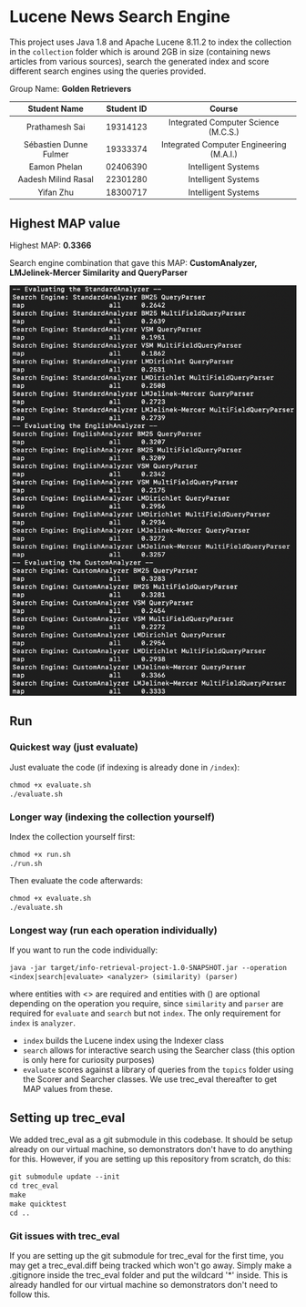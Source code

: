# Lucene News Search Engine

This project uses Java 1.8 and Apache Lucene 8.11.2 to index the collection in the `collection` folder which is around 2GB in size (containing news articles from various sources), search the generated index and score different search engines using the queries provided.


Group Name: **Golden Retrievers**

|      Student Name      | Student ID |                      Course                      |
|:----------------------:|:----------:|:------------------------------------------------:|
|     Prathamesh Sai     |  19314123  |       Integrated Computer Science (M.C.S.)       |
| Sébastien Dunne Fulmer |  19333374  |     Integrated Computer Engineering (M.A.I.)     |
|      Eamon Phelan      |  02406390  |               Intelligent Systems                |
|  Aadesh Milind Rasal   |  22301280  |               Intelligent Systems                |
|       Yifan Zhu        |  18300717  |               Intelligent Systems                |


## Highest MAP value
Highest MAP: **0.3366**

Search engine combination that gave this MAP: **CustomAnalyzer, LMJelinek-Mercer Similarity and QueryParser**

![MAP Values](results/phase-2/phase-2-qrel-map-values.png)


## Run

### Quickest way (just evaluate)
Just evaluate the code (if indexing is already done in `/index`):

```
chmod +x evaluate.sh
./evaluate.sh
```

### Longer way (indexing the collection yourself)
Index the collection yourself first:

```
chmod +x run.sh
./run.sh
```

Then evaluate the code afterwards:

```
chmod +x evaluate.sh
./evaluate.sh
```

### Longest way (run each operation individually)
If you want to run the code individually:

```
java -jar target/info-retrieval-project-1.0-SNAPSHOT.jar --operation <index|search|evaluate> <analyzer> (similarity) (parser)
```

where entities with <> are required and entities with () are optional depending on the operation you require, since `similarity` and `parser` are required for `evaluate` and `search` but not `index`. The only requirement for `index` is `analyzer`.

* `index` builds the Lucene index using the Indexer class
* `search` allows for interactive search using the Searcher class (this option is only here for curiosity purposes)
* `evaluate` scores against a library of queries from the `topics` folder using the Scorer and Searcher classes. We use trec_eval thereafter to get MAP values from these.

## Setting up trec_eval
We added trec_eval as a git submodule in this codebase. It should be setup already on our virtual machine, so demonstrators don't have to do anything for this. However, if you are setting up this repository from scratch, do this:

```
git submodule update --init
cd trec_eval
make
make quicktest
cd ..
```

### Git issues with trec_eval
If you are setting up the git submodule for trec_eval for the first time, you may get a trec_eval.diff being tracked which won't go away. Simply make a .gitignore inside the trec_eval folder and put the wildcard '*' inside. This is already handled for our virtual machine so demonstrators don't need to follow this.
